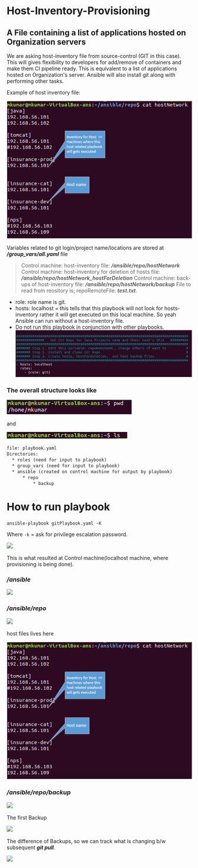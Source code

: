 # Host-Inventory-Provisioning
A File containing a list of applications hosted on Organization servers
---

We are asking host-inventory file from source-control (GIT in this case). This will gives flexibility to developers for add/remove of containers and make them CI pipeline ready. This is equivalent to a list of applications hosted on Organization's server. Ansible will also install git along with performing other tasks.

Example of host inventory file:

![](images/example.png)


Variables related to git login/project name/locations are stored at **_/group_vars/all.yaml_** file
>Control machine: host-inventory file: **_/ansible/repo/hostNetwork_**
>Control machine: host-inventory for deletion of hosts file: **_/ansible/repo/hostNetwork_hostForDeletion_**
>Control machine: back-ups of host-inventory file: **_/ansible/repo/hostNetwork/backup_**
>File to read from reository is; repoRemoteFile: **_test.txt_**.


* role: role name is git.
* hosts: localhost = this tells that this playbook will not look for hosts-inventory rather it will get executed on this local machine. So yeah Ansible can run without a host-inventory file. 
* Do not run this playbook in conjunction with other playbooks.
![](images/gitPlaybook.png)

### The overall structure looks like
![](images/pwd.png)

and

![](images/whatsRequired.png)
```
file: playbook.yaml
Directories:
  * roles (need for input to playbook)
  * group_vars (need for input to playbook)
  * ansible (created on control machine for output by playbook)
      * repo
          * backup
```


# How to run playbook

```
ansible-playbook gitPlaybook.yaml -K
```
Where
```-k``` = ask for privilege escalation password.

![](images/howToRun.gif)

This is what resulted at Control machine(localhost machine, where provisioning is being done).

### **_/ansible_**
 
![](images/controlMachineOutputFolder_ansible.png)


### **_/ansible/repo_**
 
![](images/controlMachineOutputFolder_ansible_repo.png)


host files lives here


![](images/example.png)


### **_/ansible/repo/backup_**
 
 
![](images/controlMachineOutputFolder_ansible_repo_backup.png)


The first Backup


![](images/backup1.png)


The difference of Backups, so we can track what is changing b/w subsequent **_git pull_**.


![](images/backup_difference.png)  
